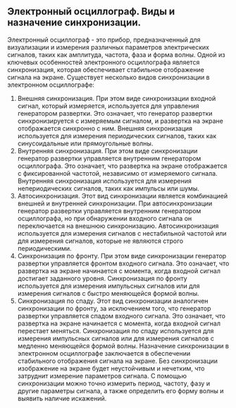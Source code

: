 ## Электронный осциллограф. Виды и назначение синхронизации.
Электронный осциллограф - это прибор, предназначенный для визуализации и измерения различных параметров электрических сигналов, таких как амплитуда, частота, фаза и форма волны. Одной из ключевых особенностей электронного осциллографа является синхронизация, которая обеспечивает стабильное отображение сигнала на экране.
Существует несколько видов синхронизации в электронном осциллографе:
1. Внешняя синхронизация. При этом виде синхронизации входной сигнал, который измеряется, используется для управления генератором развертки. Это означает, что генератор развертки синхронизируется с измеряемым сигналом, и развертка на экране отображается синхронно с ним. Внешняя синхронизация используется для измерения периодических сигналов, таких как синусоидальные или прямоугольные волны.
2. Внутренняя синхронизация. При этом виде синхронизации генератор развертки управляется внутренним генератором осциллографа. Это означает, что развертка на экране отображается с фиксированной частотой, независимо от измеряемого сигнала. Внутренняя синхронизация используется для измерения непериодических сигналов, таких как импульсы или шумы.
3. Автосинхронизация. Этот вид синхронизации является комбинацией внешней и внутренней синхронизации. При автосинхронизации генератор развертки управляется внутренним генератором осциллографа, но при обнаружении входного сигнала он переключается на внешнюю синхронизацию. Автосинхронизация используется для измерения сигналов с нестабильной частотой или для измерения сигналов, которые не являются строго периодическими.
4. Синхронизация по фронту. При этом виде синхронизации генератор развертки управляется фронтом входного сигнала. Это означает, что развертка на экране начинается с момента, когда входной сигнал достигает заданного уровня. Синхронизация по фронту используется для измерения импульсных сигналов или для измерения сигналов с быстро меняющейся формой волны.
5. Синхронизация по спаду. Этот вид синхронизации аналогичен синхронизации по фронту, за исключением того, что генератор развертки управляется спадом входного сигнала. Это означает, что развертка на экране начинается с момента, когда входной сигнал перестает меняться. Синхронизация по спаду используется для измерения импульсных сигналов или для измерения сигналов с медленно меняющейся формой волны.
Назначение синхронизации в электронном осциллографе заключается в обеспечении стабильного отображения сигнала на экране. Без синхронизации изображение на экране будет неустойчивым и нечетким, что затруднит измерение параметров сигнала. С помощью синхронизации можно точно измерить период, частоту, фазу и другие параметры сигнала, а также определить его форму волны и выявить наличие искажений.
